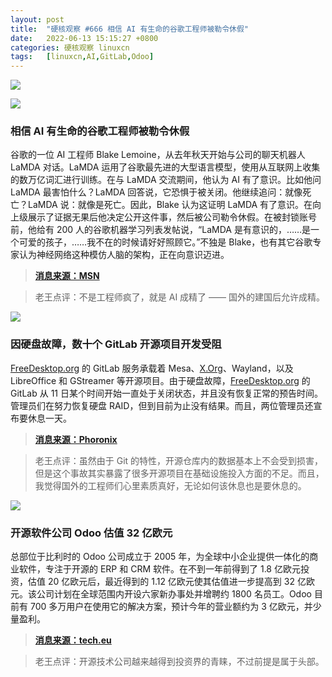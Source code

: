 ```yaml
---
layout: post
title:	"硬核观察 #666 相信 AI 有生命的谷歌工程师被勒令休假"
date:	2022-06-13 15:15:27 +0800 
categories:	硬核观察 linuxcn 
tags:	[linuxcn,AI,GitLab,Odoo]
---
```



![](/Asserts/Images//attachment/album/202206/13/151334qaab565blo5lkzcl.jpg)


![](/Asserts/Images//attachment/album/202206/13/151400ivfz795kgw795x9w.jpg)


### 相信 AI 有生命的谷歌工程师被勒令休假


谷歌的一位 AI 工程师 Blake Lemoine，从去年秋天开始与公司的聊天机器人 LaMDA 对话。LaMDA 运用了谷歌最先进的大型语言模型，使用从互联网上收集的数万亿词汇进行训练。在与 LaMDA 交流期间，他认为 AI 有了意识。比如他问 LaMDA 最害怕什么？LaMDA 回答说，它恐惧于被关闭。他继续追问：就像死亡？LaMDA 说：就像是死亡。因此，Blake 认为这证明 LaMDA 有了意识。在向上级展示了证据无果后他决定公开这件事，然后被公司勒令休假。在被封锁账号前，他给有 200 人的谷歌机器学习列表发帖说，“LaMDA 是有意识的，……是一个可爱的孩子，……我不在的时候请好好照顾它。”不独是 Blake，也有其它谷歌专家认为神经网络这种模仿人脑的架构，正在向意识迈进。



> 
> **[消息来源：MSN](https://www.msn.com/en-us/news/technology/the-google-engineer-who-thinks-the-company-s-ai-has-come-to-life/ar-AAYliU1)**
> 
> 
> 



> 
> 老王点评：不是工程师疯了，就是 AI 成精了 —— 国外的建国后允许成精。
> 
> 
> 


![](/Asserts/Images//attachment/album/202206/13/151440dvh544444dd4ijjw.jpg)


### 因硬盘故障，数十个 GitLab 开源项目开发受阻


[FreeDesktop.org](http://freedesktop.org/) 的 GitLab 服务承载着 Mesa、[X.Org](http://x.org/)、Wayland，以及 LibreOffice 和 GStreamer 等开源项目。由于硬盘故障，[FreeDesktop.org](http://freedesktop.org/) 的 GitLab 从 11 日某个时间开始一直处于关闭状态，并且没有恢复正常的预告时间。管理员们在努力恢复硬盘 RAID，但到目前为止没有结果。而且，两位管理员还宣布要休息一天。



> 
> **[消息来源：Phoronix](https://www.phoronix.com/scan.php?page=news_item&px=FreeDesktop-GitLab-2022-Crash)**
> 
> 
> 



> 
> 老王点评：虽然由于 Git 的特性，开源仓库内的数据基本上不会受到损害，但是这个事故其实暴露了很多开源项目在基础设施投入方面的不足。而且，我觉得国外的工程师们心里素质真好，无论如何该休息也是要休息的。
> 
> 
> 


![](/Asserts/Images//attachment/album/202206/13/151459bwu33g1u3i82mynu.jpg)


### 开源软件公司 Odoo 估值 32 亿欧元


总部位于比利时的 Odoo 公司成立于 2005 年，为全球中小企业提供一体化的商业软件，专注于开源的 ERP 和 CRM 软件。在不到一年前得到了 1.8 亿欧元投资，估值 20 亿欧元后，最近得到的 1.12 亿欧元使其估值进一步提高到 32 亿欧元。该公司计划在全球范围内开设六家新办事处并增聘约 1800 名员工。Odoo 目前有 700 多万用户在使用它的解决方案，预计今年的营业额约为 3 亿欧元，并少量盈利。



> 
> **[消息来源：tech.eu](https://tech.eu/2022/06/08/odoo-a-leader-in-open-source-business-software/)**
> 
> 
> 



> 
> 老王点评：开源技术公司越来越得到投资界的青睐，不过前提是属于头部。
> 
> 
>
